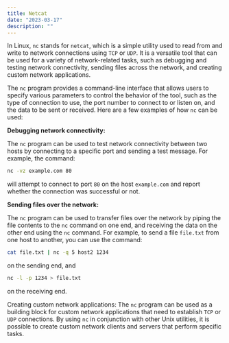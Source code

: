 ```yaml
---
title: Netcat
date: "2023-03-17"
description: ""
---
```


In Linux, `nc` stands for `netcat`, which is a simple utility used to read from and write to network connections using `TCP` or 
`UDP`. It is a versatile tool that can be used for a variety of network-related tasks, such as debugging and testing network 
connectivity, sending files across the network, and creating custom network applications.

The `nc` program provides a command-line interface that allows users to specify various parameters to control the behavior of 
the tool, such as the type of connection to use, the port number to connect to or listen on, and the data to be sent or received. 
Here are a few examples of how `nc` can be used:

**Debugging network connectivity:**

The `nc` program can be used to test network connectivity between two hosts by connecting to a specific port and sending a 
test message. For example, the command:

```bash
nc -vz example.com 80
```

will attempt to connect to port `80` on the host `example.com` and report whether the connection was successful or not.

**Sending files over the network:**

The `nc` program can be used to transfer files over the network by piping the file contents to the `nc` command on one end, 
and receiving the data on the other end using the `nc` command. For example, to send a file `file.txt` from one host to another, 
you can use the command:

```bash
cat file.txt | nc -q 5 host2 1234
```

on the sending end, and 

```bash
nc -l -p 1234 > file.txt
```

on the receiving end.

Creating custom network applications: The `nc` program can be used as a building block for custom network applications that 
need to establish `TCP` or `UDP` connections. By using `nc` in conjunction with other Unix utilities, it is possible to 
create custom network clients and servers that perform specific tasks.

